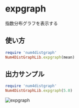 expgraph
========
指数分布グラフを表示する

## 使い方

```ruby
require 'num4distgraph'
Num4DistGraphLib.expgraph(mean)
```

## 出力サンプル

```ruby
require 'num4distgraph'
Num4DistGraphLib.expgraph(5.0)
```
![expgraph](images/expGraph.jpg)


